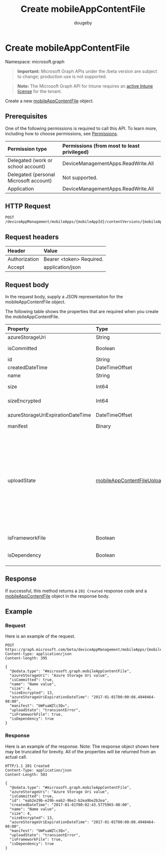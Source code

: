 ﻿---
title: "Create mobileAppContentFile"
description: "Create a new mobileAppContentFile object."
author: "dougeby"
localization_priority: Normal
ms.prod: "intune"
doc_type: apiPageType
---

# Create mobileAppContentFile

Namespace: microsoft.graph

> **Important:** Microsoft Graph APIs under the /beta version are subject to change; production use is not supported.

> **Note:** The Microsoft Graph API for Intune requires an [active Intune license](https://go.microsoft.com/fwlink/?linkid=839381) for the tenant.

Create a new [mobileAppContentFile](../resources/intune-apps-mobileappcontentfile.md) object.

## Prerequisites

One of the following permissions is required to call this API. To learn more, including how to choose permissions, see [Permissions](/graph/permissions-reference).

| Permission type                        | Permissions (from most to least privileged) |
| :------------------------------------- | :------------------------------------------ |
| Delegated (work or school account)     | DeviceManagementApps.ReadWrite.All          |
| Delegated (personal Microsoft account) | Not supported.                              |
| Application                            | DeviceManagementApps.ReadWrite.All          |

## HTTP Request

<!-- {
  "blockType": "ignored"
}
-->

```http
POST /deviceAppManagement/mobileApps/{mobileAppId}/contentVersions/{mobileAppContentId}/files
```

## Request headers

| Header        | Value                          |
| :------------ | :----------------------------- |
| Authorization | Bearer &lt;token&gt; Required. |
| Accept        | application/json               |

## Request body

In the request body, supply a JSON representation for the mobileAppContentFile object.

The following table shows the properties that are required when you create the mobileAppContentFile.

| Property                          | Type                                                                                           | Description                                                                                                                                                                                                                                                                                                                                                                                                                                                                |
| :-------------------------------- | :--------------------------------------------------------------------------------------------- | :------------------------------------------------------------------------------------------------------------------------------------------------------------------------------------------------------------------------------------------------------------------------------------------------------------------------------------------------------------------------------------------------------------------------------------------------------------------------- |
| azureStorageUri                   | String                                                                                         | The Azure Storage URI.                                                                                                                                                                                                                                                                                                                                                                                                                                                     |
| isCommitted                       | Boolean                                                                                        | A value indicating whether the file is committed.                                                                                                                                                                                                                                                                                                                                                                                                                          |
| id                                | String                                                                                         | The File Id.                                                                                                                                                                                                                                                                                                                                                                                                                                                               |
| createdDateTime                   | DateTimeOffset                                                                                 | The time the file was created.                                                                                                                                                                                                                                                                                                                                                                                                                                             |
| name                              | String                                                                                         | the file name.                                                                                                                                                                                                                                                                                                                                                                                                                                                             |
| size                              | Int64                                                                                          | The size of the file prior to encryption.                                                                                                                                                                                                                                                                                                                                                                                                                                  |
| sizeEncrypted                     | Int64                                                                                          | The size of the file after encryption.                                                                                                                                                                                                                                                                                                                                                                                                                                     |
| azureStorageUriExpirationDateTime | DateTimeOffset                                                                                 | The time the Azure storage Uri expires.                                                                                                                                                                                                                                                                                                                                                                                                                                    |
| manifest                          | Binary                                                                                         | The manifest information.                                                                                                                                                                                                                                                                                                                                                                                                                                                  |
| uploadState                       | [mobileAppContentFileUploadState](../resources/intune-apps-mobileappcontentfileuploadstate.md) | The state of the current upload request. Possible values are: `success`, `transientError`, `error`, `unknown`, `azureStorageUriRequestSuccess`, `azureStorageUriRequestPending`, `azureStorageUriRequestFailed`, `azureStorageUriRequestTimedOut`, `azureStorageUriRenewalSuccess`, `azureStorageUriRenewalPending`, `azureStorageUriRenewalFailed`, `azureStorageUriRenewalTimedOut`, `commitFileSuccess`, `commitFilePending`, `commitFileFailed`, `commitFileTimedOut`. |
| isFrameworkFile                   | Boolean                                                                                        | A value indicating whether the file is a framework file.                                                                                                                                                                                                                                                                                                                                                                                                                   |
| isDependency                      | Boolean                                                                                        | Whether the content file is a dependency for the main content file.                                                                                                                                                                                                                                                                                                                                                                                                        |

## Response

If successful, this method returns a `201 Created` response code and a [mobileAppContentFile](../resources/intune-apps-mobileappcontentfile.md) object in the response body.

## Example

### Request

Here is an example of the request.

```http
POST https://graph.microsoft.com/beta/deviceAppManagement/mobileApps/{mobileAppId}/contentVersions/{mobileAppContentId}/files
Content-type: application/json
Content-length: 395

{
  "@odata.type": "#microsoft.graph.mobileAppContentFile",
  "azureStorageUri": "Azure Storage Uri value",
  "isCommitted": true,
  "name": "Name value",
  "size": 4,
  "sizeEncrypted": 13,
  "azureStorageUriExpirationDateTime": "2017-01-01T00:00:08.4940464-08:00",
  "manifest": "bWFuaWZlc3Q=",
  "uploadState": "transientError",
  "isFrameworkFile": true,
  "isDependency": true
}
```

### Response

Here is an example of the response. Note: The response object shown here may be truncated for brevity. All of the properties will be returned from an actual call.

```http
HTTP/1.1 201 Created
Content-Type: application/json
Content-Length: 503

{
  "@odata.type": "#microsoft.graph.mobileAppContentFile",
  "azureStorageUri": "Azure Storage Uri value",
  "isCommitted": true,
  "id": "eab2e29b-e29b-eab2-9be2-b2ea9be2b2ea",
  "createdDateTime": "2017-01-01T00:02:43.5775965-08:00",
  "name": "Name value",
  "size": 4,
  "sizeEncrypted": 13,
  "azureStorageUriExpirationDateTime": "2017-01-01T00:00:08.4940464-08:00",
  "manifest": "bWFuaWZlc3Q=",
  "uploadState": "transientError",
  "isFrameworkFile": true,
  "isDependency": true
}
```

